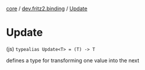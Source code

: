 [core](../index.md) / [dev.fritz2.binding](index.md) / [Update](./-update.md)

# Update

(js) `typealias Update<T> = (T) -> T`

defines a type for transforming one value into the next

